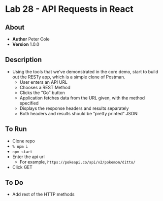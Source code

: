 # Lab 28 - API Requests in React

## About
- __Author__ Peter Cole
- __Version__ 1.0.0

## Description
- Using the tools that we’ve demonstrated in the core demo, start to build out the RESTy app, which is a simple clone of Postman.
  - User enters an API URL
  - Chooses a REST Method
  - Clicks the “Go” button
  - Application fetches data from the URL given, with the method specified
  - Displays the response headers and results separately
  - Both headers and results should be “pretty printed” JSON

## To Run
- Clone repo
- `% npm i`
- `npm start`
- Enter the api url
  - For example, `https://pokeapi.co/api/v2/pokemon/ditto/`
- Click GET

## To Do
- Add rest of the HTTP methods
